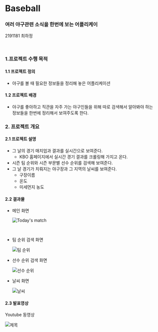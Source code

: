 # Baseball
### 여러 야구관련 소식을 한번에 보는 어플리케이

2191181 최하정

<br>

### 1.프로젝트 수행 목적

#### 1.1 프로젝트 정의

* 야구를 볼 때 필요한 정보들을 정리해 놓은 어플리케이션



#### 1.2 프로젝트 배경

* 야구를 좋아하고 직관을 자주 가는 야구인들을 위해 따로 검색해서 알아봐야 하는 정보들을 한번에 정리해서 보여주도록 한다.


### 2. 프로젝트 개요

#### 2.1 프로젝트 설명

* 그 날의 경기 매치업과 결과를 실시간으로 보여준다.
  * KBO 홈페이지에서 실시간 경기 결과를 크롤링해 가지고 온다.
* 시즌 팀 순위와 시즌 부문별 선수 순위를 검색해 보여준다.
* 그 날 경기가 치뤄지는 야구장과 그 지역의 날씨를 보여준다.
  * 구장이름
  *  온도
  *  미세먼지 농도



#### 2.2 결과물

* 메인 화면

  ![Today's match]()

  ​



* 팀 순위 검색 화면

  ![팀 순위]()



* 선수 순위 검색 화면

  ![선수 순위]()



* 날씨 화면

  ![날씨]()



#### 2.3 발표영상
Youtube 동영상

 ![제목](https://youtu.be/CYH1Jk34fzk](https://youtu.be/5eiVCmlCnAU))

